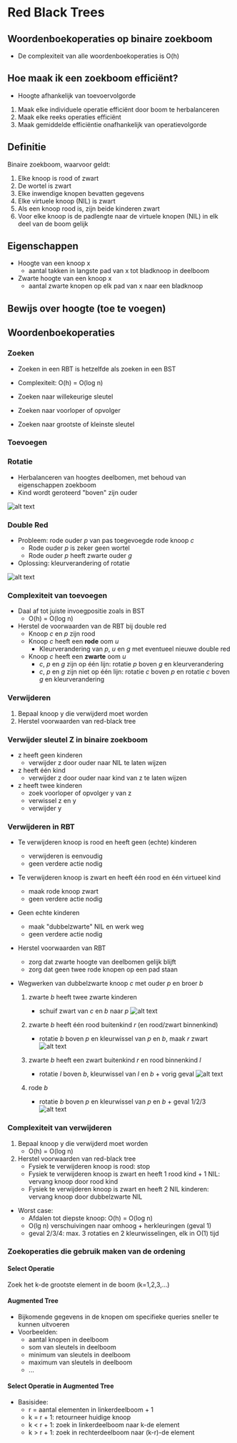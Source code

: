 # Red Black Trees

## Woordenboekoperaties op binaire zoekboom

* De complexiteit van alle woordenboekoperaties is O(h)

## Hoe maak ik een zoekboom efficiënt?

* Hoogte afhankelijk van toevoervolgorde

1. Maak elke individuele operatie efficiënt door boom te herbalanceren
2. Maak elke reeks operaties efficiënt
3. Maak gemiddelde efficiëntie onafhankelijk van operatievolgorde


## Definitie

Binaire zoekboom, waarvoor geldt:
1. Elke knoop is rood of zwart
2. De wortel is zwart
3. Elke inwendige knopen bevatten gegevens
4. Elke virtuele knoop (NIL) is zwart
5. Als een knoop rood is, zijn beide kinderen zwart
6. Voor elke knoop is de padlengte naar de virtuele knopen (NIL) in elk deel van de boom gelijk

## Eigenschappen

* Hoogte van een knoop x
    * aantal takken in langste pad van x tot bladknoop in deelboom
* Zwarte hoogte van een knoop x
    * aantal zwarte knopen op elk pad van x naar een bladknoop

## Bewijs over hoogte (toe te voegen)

## Woordenboekoperaties

### Zoeken

* Zoeken in een RBT is hetzelfde als zoeken in een BST
* Complexiteit: O(h) = O(log n)

* Zoeken naar willekeurige sleutel
* Zoeken naar voorloper of opvolger
* Zoeken naar grootste of kleinste sleutel

### Toevoegen

### Rotatie

* Herbalanceren van hoogtes deelbomen, met behoud van eigenschappen zoekboom
* Kind wordt geroteerd "boven" zijn ouder

![alt text](afbeeldingen/redblack/image.png)

### Double Red

* Probleem: rode ouder *p* van pas toegevoegde rode knoop *c*
    * Rode ouder *p* is zeker geen wortel
    * Rode ouder *p* heeft zwarte ouder *g*
* Oplossing: kleurverandering of rotatie

![alt text](afbeeldingen/redblack/image_1.png)

### Complexiteit van toevoegen

* Daal af tot juiste invoegpositie zoals in BST
    * O(h) = O(log n)
* Herstel de voorwaarden van de RBT bij double red
    * Knoop *c* en *p* zijn rood
    * Knoop *c* heeft een **rode** oom *u*
        * Kleurverandering van *p*, *u* en *g* met eventueel nieuwe double red
    * Knoop *c* heeft een **zwarte** oom *u*
        * *c*, *p* en *g* zijn op één lijn: rotatie *p* boven *g* en kleurverandering
        * *c*, *p* en *g* zijn niet op één lijn: rotatie *c* boven *p* en rotatie *c* boven *g* en kleurverandering

### Verwijderen

1. Bepaal knoop y die verwijderd moet worden
2. Herstel voorwaarden van red-black tree

### Verwijder sleutel Z in binaire zoekboom

* z heeft geen kinderen
    * verwijder z door ouder naar NIL te laten wijzen
* z heeft één kind
    * verwijder z door ouder naar kind van z te laten wijzen
* z heeft twee kinderen
    * zoek voorloper of opvolger y van z
    * verwissel z en y
    * verwijder y

### Verwijderen in RBT

* Te verwijderen knoop is rood en heeft geen (echte) kinderen
    * verwijderen is eenvoudig
    * geen verdere actie nodig
* Te verwijderen knoop is zwart en heeft één rood en één virtueel kind
    * maak rode knoop zwart
    * geen verdere actie nodig
* Geen echte kinderen
    * maak "dubbelzwarte" NIL en werk weg
    * geen verdere actie nodig

* Herstel voorwaarden van RBT
    * zorg dat zwarte hoogte van deelbomen gelijk blijft
    * zorg dat geen twee rode knopen op een pad staan

* Wegwerken van dubbelzwarte knoop *c* met ouder *p* en broer *b*
    1. zwarte *b* heeft twee zwarte kinderen
        * schuif zwart van *c* en *b* naar *p* 
        ![alt text](afbeeldingen/redblack/image_2.png)

    2. zwarte *b* heeft één rood buitenkind *r* (en rood/zwart binnenkind)
        * rotatie *b* boven *p* en kleurwissel van *p* en *b*, maak *r* zwart
        ![alt text](afbeeldingen/redblack/image_3.png)
    3. zwarte *b* heeft een zwart buitenkind *r* en rood binnenkind *l*
        * rotatie *l* boven *b*, kleurwissel van *l* en *b* + vorig geval
        ![alt text](afbeeldingen/redblack/image_4.png)
    4. rode *b*
        * rotatie *b* boven *p* en kleurwissel van *p* en *b* + geval 1/2/3
        ![alt text](afbeeldingen/redblack/image_5.png)

### Complexiteit van verwijderen

1. Bepaal knoop y die verwijderd moet worden
    * O(h) = O(log n)
2. Herstel voorwaarden van red-black tree
    * Fysiek te verwijderen knoop is rood: stop
    * Fysiek te verwijderen knoop is zwart en heeft 1 rood kind + 1 NIL: vervang knoop door rood kind
    * Fysiek te verwijderen knoop is zwart en heeft 2 NIL kinderen: vervang knoop door dubbelzwarte NIL

* Worst case: 
    * Afdalen tot diepste knoop: O(h) = O(log n)
    * O(lg n) verschuivingen naar omhoog + herkleuringen (geval 1)
    * geval 2/3/4: max. 3 rotaties en 2 kleurwisselingen, elk in O(1) tijd

### Zoekoperaties die gebruik maken van de ordening

#### Select Operatie

Zoek het k-de grootste element in de boom (k=1,2,3,...)

#### Augmented Tree

* Bijkomende gegevens in de knopen om specifieke queries sneller te kunnen uitvoeren
* Voorbeelden:
    * aantal knopen in deelboom
    * som van sleutels in deelboom
    * minimum van sleutels in deelboom
    * maximum van sleutels in deelboom
    * ...

#### Select Operatie in Augmented Tree

* Basisidee:
    * r = aantal elementen in linkerdeelboom + 1
    * k = r + 1: retourneer huidige knoop
    * k < r + 1: zoek in linkerdeelboom naar k-de element
    * k > r + 1: zoek in rechterdeelboom naar (k-r)-de element